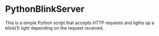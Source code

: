 # PythonBlinkServer
This is a simple Python script that accepts HTTP requests and lights up a blink(1) light depending on the request received.
